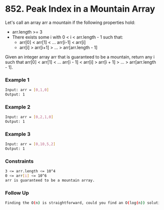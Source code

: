 # 852. Peak Index in a Mountain Array

Let's call an array arr a mountain if the following properties hold:

- arr.length >= 3
- There exists some i with 0 < i < arr.length - 1 such that:
  - arr[0] < arr[1] < ... arr[i-1] < arr[i]
  - arr[i] > arr[i+1] > ... > arr[arr.length - 1]
  
Given an integer array arr that is guaranteed to be a mountain, return any i such that arr[0] < arr[1] < ... arr[i - 1] < arr[i] > arr[i + 1] > ... > arr[arr.length - 1].

### Example 1
```sh
Input: arr = [0,1,0]
Output: 1
```

### Example 2
```sh
Input: arr = [0,2,1,0]
Output: 1
```

### Example 3
```sh
Input: arr = [0,10,5,2]
Output: 1
```

### Constraints
```sh
3 <= arr.length <= 10^4
0 <= arr[i] <= 10^6
arr is guaranteed to be a mountain array.
```

### Follow Up
```sh
Finding the O(n) is straightforward, could you find an O(log(n)) solution?
```
